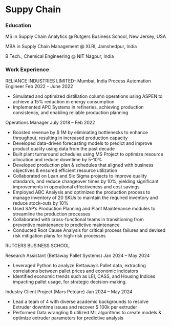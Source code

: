 # Suppy Chain

### Education
MS in Supply Chain Analytics @ Rutgers Business School, New Jersey, USA

MBA in Supply Chain Management @ XLRI, Jamshedpur, India

B Tech., Chemical Engineering @ NIT Nagpur, India 

### Work Experience
RELIANCE INDUSTRIES LIMITED- Mumbai, India
Process Automation Engineer                                                                                                              Feb 2022 – June 2022

-  Simulated and optimized distillation column operations using ASPEN to achieve a 15% reduction in energy consumption
-  Implemented APC Systems in refineries, achieving production consistency, and enabling reliable production planning

Operations Manager                                                                                                                        July 2018 – Feb 2022
-  Boosted revenue by $ 1M by eliminating bottlenecks to enhance throughput, resulting in increased production capacity
-  Developed data-driven forecasting models to predict and improve product quality using data from the past decade
-  Built plant turnaround schedules using MS Project to optimize resource allocation and reduce downtime by 5-10%
-  Developed production plan & schedules that aligned with business objectives & ensured efficient resource utilization
-  Collaborated on Lean and Six Sigma projects to improve quality standards, and reduce changeover times by 10%, yielding significant improvements in operational effectiveness and cost savings
-  Employed ABC Analysis and optimized the production process to manage inventory of 20 SKUs to maintain the required inventory and reduce stock-outs by 10%
-  Used SAP’s Production Planning and Plant Maintenance modules to streamline the production processes
-  Collaborated with cross-functional teams in transitioning from preventive maintenance to predictive maintenance
-  Conducted Root Cause Analysis for critical process failures and devised risk mitigation plans for high-risk processes

RUTGERS BUSINESS SCHOOL

Research Assistant (Bettaway Pallet Systems)                                                                                               Jan 2024 – May 2024
-  Leveraged Python to analyze Bettaway’s Pallet data, extracting correlations between pallet prices and economic indicators
-  Identified economic trends such as LEI, CASS, and Housing Indices impacting pallet usage, for strategic decision-making.

Industry Client Project (Mars Petcare)                                                                                                     Jan 2024 – May 2024
-  Lead a team of 4 with diverse academic backgrounds to resolve Extruder downtime issues and recover $ 100k per extruder
-  Performed Data wrangling & utilized ML algorithms to create models & optimize extruder parameters for predictive analysis
